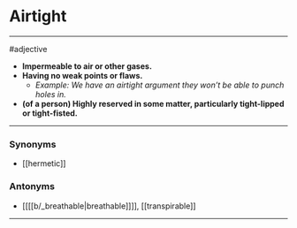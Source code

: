 # Airtight
---
#adjective
- **Impermeable to air or other gases.**
- **Having no weak points or flaws.**
	- _Example: We have an airtight argument they won’t be able to punch holes in._
- **(of a person) Highly reserved in some matter, particularly tight-lipped or tight-fisted.**
---
### Synonyms
- [[hermetic]]
### Antonyms
- [[[[b/_breathable|breathable]]]], [[transpirable]]
---
